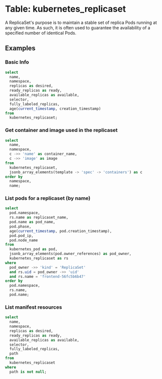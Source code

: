 # Table: kubernetes_replicaset

A ReplicaSet's purpose is to maintain a stable set of replica Pods running at any given time. As such, it is often used to guarantee the availability of a specified number of identical Pods.

## Examples

### Basic Info

```sql
select
  name,
  namespace,
  replicas as desired,
  ready_replicas as ready,
  available_replicas as available,
  selector,
  fully_labeled_replicas,
  age(current_timestamp, creation_timestamp)
from
  kubernetes_replicaset;
```

### Get container and image used in the replicaset

```sql
select
  name,
  namespace,
  c ->> 'name' as container_name,
  c ->> 'image' as image
from
  kubernetes_replicaset,
  jsonb_array_elements(template -> 'spec' -> 'containers') as c
order by
  namespace,
  name;
```

### List pods for a replicaset (by name)

```sql
select
  pod.namespace,
  rs.name as replicaset_name,
  pod.name as pod_name,
  pod.phase,
  age(current_timestamp, pod.creation_timestamp),
  pod.pod_ip,
  pod.node_name
from
  kubernetes_pod as pod,
  jsonb_array_elements(pod.owner_references) as pod_owner,
  kubernetes_replicaset as rs
where
  pod_owner ->> 'kind' = 'ReplicaSet'
  and rs.uid = pod_owner ->> 'uid'
  and rs.name = 'frontend-56fc5b6b47'
order by
  pod.namespace,
  rs.name,
  pod.name;
```

### List manifest resources

```sql
select
  name,
  namespace,
  replicas as desired,
  ready_replicas as ready,
  available_replicas as available,
  selector,
  fully_labeled_replicas,
  path
from
  kubernetes_replicaset
where
  path is not null;
```
